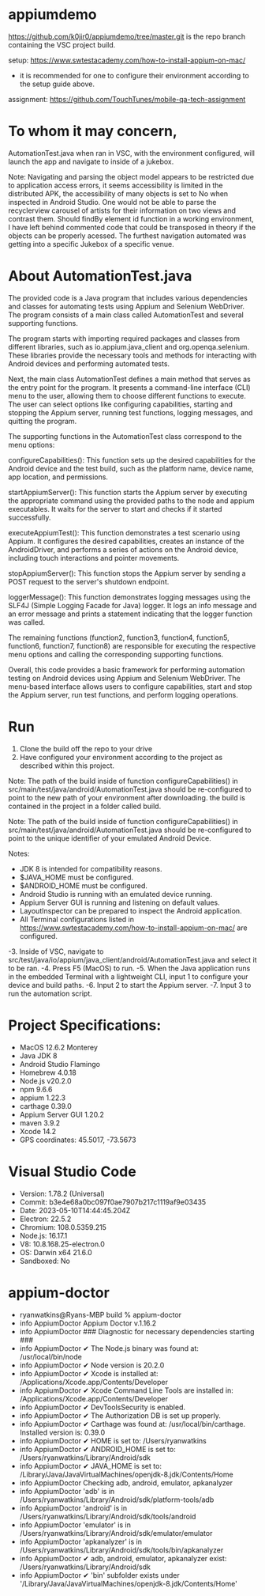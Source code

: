 # appiumdemo

https://github.com/k0jir0/appiumdemo/tree/master.git is the repo branch containing the VSC project build.

setup: https://www.swtestacademy.com/how-to-install-appium-on-mac/
- it is recommended for one to configure their environment according to the setup guide above.

assignment: https://github.com/TouchTunes/mobile-qa-tech-assignment

# To whom it may concern,
AutomationTest.java when ran in VSC, with the environment configured, will launch the app and navigate to inside of a jukebox.

Note: Navigating and parsing the object model appears to be restricted due to application access errors, it seems accessibility is limited in the distributed APK, the accessibility of many objects is set to No when inspected in Android Studio. One would not be able to parse the recyclerview carousel of artists for their information on two views and contrast them. Should findBy element id function in a working environment, I have left behind commented code that could be transposed in theory if the objects can be properly acessed. The furthest navigation automated was getting into a specific Jukebox of a specific venue.

# About AutomationTest.java

The provided code is a Java program that includes various dependencies and classes for automating tests using Appium and Selenium WebDriver. The program consists of a main class called AutomationTest and several supporting functions.

The program starts with importing required packages and classes from different libraries, such as io.appium.java_client and org.openqa.selenium. These libraries provide the necessary tools and methods for interacting with Android devices and performing automated tests.

Next, the main class AutomationTest defines a main method that serves as the entry point for the program. It presents a command-line interface (CLI) menu to the user, allowing them to choose different functions to execute. The user can select options like configuring capabilities, starting and stopping the Appium server, running test functions, logging messages, and quitting the program.

The supporting functions in the AutomationTest class correspond to the menu options:

configureCapabilities(): This function sets up the desired capabilities for the Android device and the test build, such as the platform name, device name, app location, and permissions.

startAppiumServer(): This function starts the Appium server by executing the appropriate command using the provided paths to the node and appium executables. It waits for the server to start and checks if it started successfully.

executeAppiumTest(): This function demonstrates a test scenario using Appium. It configures the desired capabilities, creates an instance of the AndroidDriver, and performs a series of actions on the Android device, including touch interactions and pointer movements.

stopAppiumServer(): This function stops the Appium server by sending a POST request to the server's shutdown endpoint.

loggerMessage(): This function demonstrates logging messages using the SLF4J (Simple Logging Facade for Java) logger. It logs an info message and an error message and prints a statement indicating that the logger function was called.

The remaining functions (function2, function3, function4, function5, function6, function7, function8) are responsible for executing the respective menu options and calling the corresponding supporting functions.

Overall, this code provides a basic framework for performing automation testing on Android devices using Appium and Selenium WebDriver. The menu-based interface allows users to configure capabilities, start and stop the Appium server, run test functions, and perform logging operations.

# Run
1. Clone the build off the repo to your drive
2. Have configured your environment according to the project as described within this project.

Note: The path of the build inside of function configureCapabilities() in src/main/test/java/android/AutomationTest.java should be re-configured to point to the new path of your environment after downloading. the build is contained in the project in a folder called build.

Note: The path of the build inside of function configureCapabilities() in src/main/test/java/android/AutomationTest.java should be re-configured to point to the unique identifier of your emulated Android Device. 

Notes:
- JDK 8 is intended for compatibility reasons. 
- $JAVA_HOME must be configured.
- $ANDROID_HOME must be configured.
- Android Studio is running with an emulated device running.
- Appium Server GUI is running and listening on default values.
- LayoutInspector can be prepared to inspect the Android application.
- All Terminal configurations listed in https://www.swtestacademy.com/how-to-install-appium-on-mac/ are configured.

-3. Inside of VSC, navigate to src/test/java/io/appium/java_client/android/AutomationTest.java and select it to be ran.
-4. Press F5 (MacOS) to run.
-5. When the Java application runs in the embedded Terminal with a lightweight CLI, input 1 to configure your device and build paths.
-6. Input 2 to start the Appium server.
-7. Input 3 to run the automation script.

# Project Specifications:
- MacOS 12.6.2 Monterey
- Java JDK 8
- Android Studio Flamingo
- Homebrew 4.0.18
- Node.js v20.2.0
- npm 9.6.6
- appium 1.22.3
- carthage 0.39.0
- Appium Server GUI 1.20.2
- maven 3.9.2
- Xcode 14.2
- GPS coordinates: 45.5017, -73.5673

# Visual Studio Code
- Version: 1.78.2 (Universal)
- Commit: b3e4e68a0bc097f0ae7907b217c1119af9e03435
- Date: 2023-05-10T14:44:45.204Z
- Electron: 22.5.2
- Chromium: 108.0.5359.215
- Node.js: 16.17.1
- V8: 10.8.168.25-electron.0
- OS: Darwin x64 21.6.0
- Sandboxed: No

# appium-doctor
- ryanwatkins@Ryans-MBP build % appium-doctor
- info AppiumDoctor Appium Doctor v.1.16.2
- info AppiumDoctor ### Diagnostic for necessary dependencies starting ###
- info AppiumDoctor  ✔ The Node.js binary was found at: /usr/local/bin/node
- info AppiumDoctor  ✔ Node version is 20.2.0
- info AppiumDoctor  ✔ Xcode is installed at: /Applications/Xcode.app/Contents/Developer
- info AppiumDoctor  ✔ Xcode Command Line Tools are installed in: /Applications/Xcode.app/Contents/Developer
- info AppiumDoctor  ✔ DevToolsSecurity is enabled.
- info AppiumDoctor  ✔ The Authorization DB is set up properly.
- info AppiumDoctor  ✔ Carthage was found at: /usr/local/bin/carthage. Installed version is: 0.39.0
- info AppiumDoctor  ✔ HOME is set to: /Users/ryanwatkins
- info AppiumDoctor  ✔ ANDROID_HOME is set to: /Users/ryanwatkins/Library/Android/sdk
- info AppiumDoctor  ✔ JAVA_HOME is set to: /Library/Java/JavaVirtualMachines/openjdk-8.jdk/Contents/Home
- info AppiumDoctor    Checking adb, android, emulator, apkanalyzer
- info AppiumDoctor      'adb' is in /Users/ryanwatkins/Library/Android/sdk/platform-tools/adb
- info AppiumDoctor      'android' is in /Users/ryanwatkins/Library/Android/sdk/tools/android
- info AppiumDoctor      'emulator' is in /Users/ryanwatkins/Library/Android/sdk/emulator/emulator
- info AppiumDoctor      'apkanalyzer' is in /Users/ryanwatkins/Library/Android/sdk/tools/bin/apkanalyzer
- info AppiumDoctor  ✔ adb, android, emulator, apkanalyzer exist: /Users/ryanwatkins/Library/Android/sdk
- info AppiumDoctor  ✔ 'bin' subfolder exists under '/Library/Java/JavaVirtualMachines/openjdk-8.jdk/Contents/Home'
